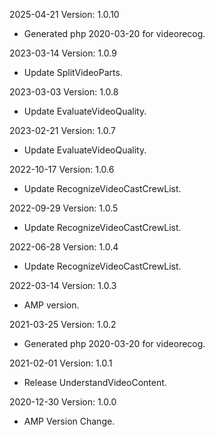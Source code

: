 2025-04-21 Version: 1.0.10
- Generated php 2020-03-20 for videorecog.

2023-03-14 Version: 1.0.9
- Update SplitVideoParts.

2023-03-03 Version: 1.0.8
- Update EvaluateVideoQuality.

2023-02-21 Version: 1.0.7
- Update EvaluateVideoQuality.

2022-10-17 Version: 1.0.6
- Update RecognizeVideoCastCrewList.

2022-09-29 Version: 1.0.5
- Update RecognizeVideoCastCrewList.

2022-06-28 Version: 1.0.4
- Update RecognizeVideoCastCrewList.

2022-03-14 Version: 1.0.3
- AMP version.

2021-03-25 Version: 1.0.2
- Generated php 2020-03-20 for videorecog.

2021-02-01 Version: 1.0.1
- Release UnderstandVideoContent.

2020-12-30 Version: 1.0.0
- AMP Version Change.

